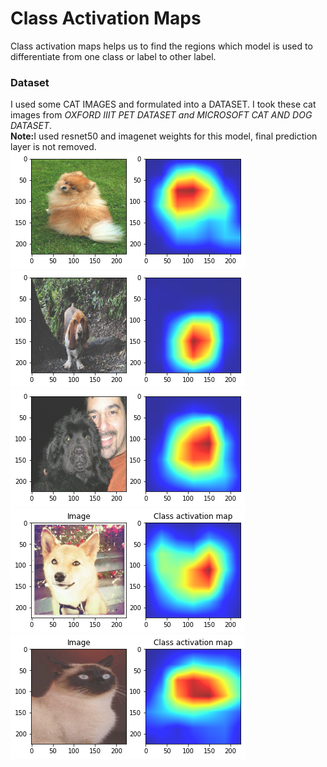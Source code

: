 <h1>Class Activation Maps</h1>
Class activation maps helps us to find the regions which model is used to differentiate from one class or label to other label.
<h3>Dataset</h3>
I used some CAT IMAGES and formulated into a DATASET. I took these cat images from <em>OXFORD IIIT PET DATASET and MICROSOFT CAT AND DOG DATASET</em>.
<br><b>Note:</b>I used resnet50 and imagenet weights for this model, final prediction layer is not removed. 
<img src="https://github.com/GowthamKumar1626/Machine-Learning-MODELS/blob/master/Computer%20Vision/Class%20Activation%20Maps/results/Unknown.png">
<img src="https://github.com/GowthamKumar1626/Machine-Learning-MODELS/blob/master/Computer%20Vision/Class%20Activation%20Maps/results/Unknown-2.png">
<img src="https://github.com/GowthamKumar1626/Machine-Learning-MODELS/blob/master/Computer%20Vision/Class%20Activation%20Maps/results/Unknown-3.png">
<img src="https://github.com/GowthamKumar1626/Machine-Learning-MODELS/blob/master/Computer%20Vision/Class%20Activation%20Maps/results/Unknown-4.png">
<img src="https://github.com/GowthamKumar1626/Machine-Learning-MODELS/blob/master/Computer%20Vision/Class%20Activation%20Maps/results/Unknown-5.png">
